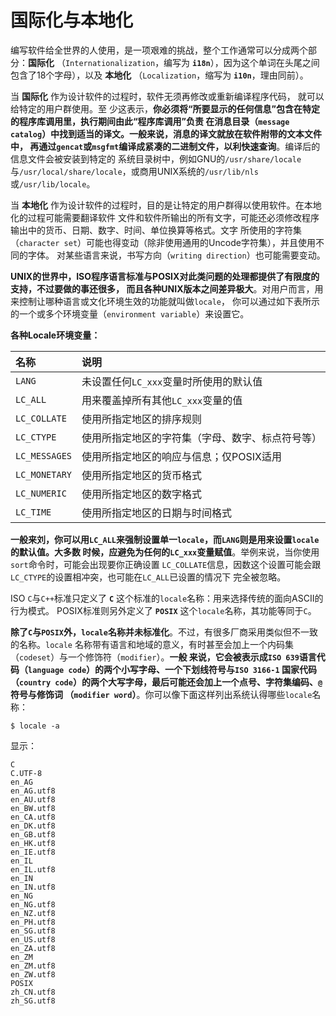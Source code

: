 国际化与本地化
===================================================================================
编写软件给全世界的人使用，是一项艰难的挑战，整个工作通常可以分成两个部分：**国际化** 
（`Internationalization`，编写为 **`i18n`**），因为这个单词在头尾之间包含了18个字母），以及 **本地化**
（`Localization`，缩写为 **`i10n`**，理由同前）。

当 **国际化** 作为设计软件的过程时，软件无须再修改或重新编译程序代码， 就可以给特定的用户群使用。至
少这表示，**你必须将“所要显示的任何信息”包含在特定的程序库调用里，执行期间由此“程序库调用”负责
在消息目录（`message catalog`）中找到适当的译文。一般来说，消息的译文就放在软件附带的文本文件中，
再通过`gencat`或`msgfmt`编译成紧凑的二进制文件，以利快速查询**。编译后的信息文件会被安装到特定的
系统目录树中，例如GNU的`/usr/share/locale`与`/usr/local/share/locale`，或商用UNIX系统的`/usr/lib/nls`
或`/usr/lib/locale`。

当 **本地化** 作为设计软件的过程时，目的是让特定的用户群得以使用软件。在本地化的过程可能需要翻译软件
文件和软件所输出的所有文字，可能还必须修改程序输出中的货币、日期、数字、时间、单位换算等格式。文字
所使用的字符集（`character set`）可能也得变动（除非使用通用的Uncode字符集），并且使用不同的字体。
对某些语言来说，书写方向（`writing direction`）也可能需要变动。

**UNIX的世界中，ISO程序语言标准与POSIX对此类问题的处理都提供了有限度的支持，不过要做的事还很多，
而且各种UNIX版本之间差异极大**。对用户而言，用来控制让哪种语言或文化环境生效的功能就叫做`locale`，
你可以通过如下表所示的一个或多个环境变量（`environment variable`）来设置它。

**各种Locale环境变量：**

| 名称 | 说明 |
|:------ |:------- |
| `LANG` | 未设置任何`LC_xxx`变量时所使用的默认值 |
| `LC_ALL` | 用来覆盖掉所有其他`LC_xxx`变量的值 |
| `LC_COLLATE` | 使用所指定地区的排序规则 |
| `LC_CTYPE` | 使用所指定地区的字符集（字母、数字、标点符号等）|
| `LC_MESSAGES` | 使用所指定地区的响应与信息；仅POSIX适用 |
| `LC_MONETARY` |  使用所指定地区的货币格式 |
| `LC_NUMERIC` | 使用所指定地区的数字格式 |
| `LC_TIME` | 使用所指定地区的日期与时间格式 |

**一般来刘，你可以用`LC_ALL`来强制设置单一`locale`，而`LANG`则是用来设置`locale`的默认值。大多数
时候，应避免为任何的`LC_xxx`变量赋值**。举例来说，当你使用`sort`命令时，可能会出现要你正确设置
`LC_COLLATE`信息，因数这个设置可能会跟`LC_CTYPE`的设置相冲突，也可能在`LC_ALL`已设置的情况下
完全被忽略。

ISO `C`与`C++`标准只定义了 **`C`** 这个标准的`locale`名称：用来选择传统的面向ASCII的行为模式。
POSIX标准则另外定义了 **`POSIX`** 这个`locale`名称，其功能等同于`C`。

**除了`C`与`POSIX`外，`locale`名称并未标准化**。不过，有很多厂商采用类似但不一致的名称。`locale`
名称带有语言和地域的意义，有时甚至会加上一个内码集（`codeset`）与一个修饰符（`modifier`）。**一般
来说，它会被表示成`ISO 639`语言代码（`language code`）的两个小写字母、一个下划线符号与`ISO 3166-1`
国家代码（`country code`）的两个大写字母，最后可能还会加上一个点号、字符集编码、`@`符号与修饰词
（`modifier word`）**。你可以像下面这样列出系统认得哪些`locale`名称：
```shell
$ locale -a
```
显示：
```
C
C.UTF-8
en_AG
en_AG.utf8
en_AU.utf8
en_BW.utf8
en_CA.utf8
en_DK.utf8
en_GB.utf8
en_HK.utf8
en_IE.utf8
en_IL
en_IL.utf8
en_IN
en_IN.utf8
en_NG
en_NG.utf8
en_NZ.utf8
en_PH.utf8
en_SG.utf8
en_US.utf8
en_ZA.utf8
en_ZM
en_ZM.utf8
en_ZW.utf8
POSIX
zh_CN.utf8
zh_SG.utf8
```
